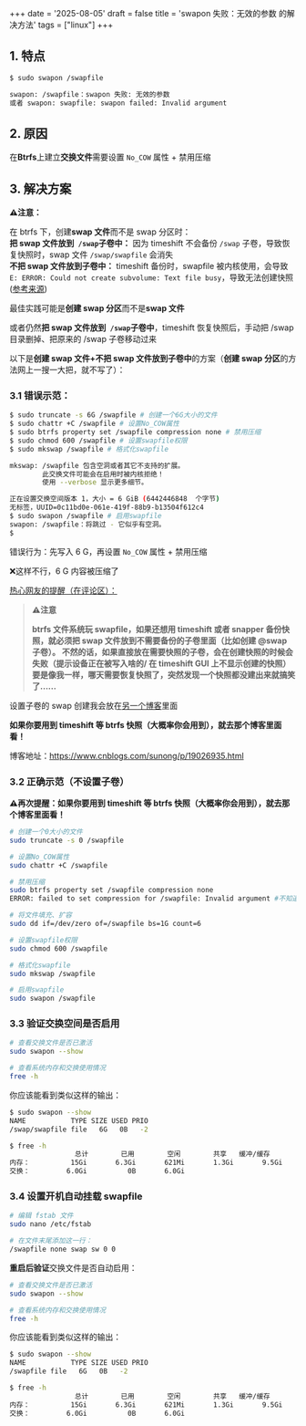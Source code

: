 +++
date = '2025-08-05'
draft = false
title = 'swapon 失败：无效的参数 的解决方法'
tags = ["linux"]
+++

## 1. 特点
```bash
$ sudo swapon /swapfile    

swapon: /swapfile：swapon 失败: 无效的参数
或者 swapon: swapfile: swapon failed: Invalid argument
```

## 2. 原因

在**Btrfs**上建立**交换文件**需要设置 `No_COW` 属性 + 禁用压缩

## 3. 解决方案

 **⚠️注意：**

在 btrfs 下，创建**swap 文件**而不是 swap 分区时：  
**把 swap 文件放到**​ **​ `/swap` ​**​**子卷中：**  因为 timeshift 不会备份 `/swap` 子卷，导致恢复快照时，swap 文件 `/swap/swapfile` 会消失  
**不把 swap 文件放到子卷中：**  timeshift 备份时，swapfile 被内核使用，会导致 `E: ERROR: Could not create subvolume: Text file busy`，导致无法创建快照 ([参考来源](https://forum.archlinuxcn.org/t/topic/14276))

最佳实践可能是**创建 swap 分区**而不是**swap 文件**

或者仍然**把 swap 文件放到**​ **​ `/swap` ​**​**子卷中**，timeshift 恢复快照后，手动把 /swap 目录删掉、把原来的 /swap 子卷移动过来

以下是**创建 swap 文件+不把 swap 文件放到子卷中**的方案（**创建 swap 分区**的方法网上一搜一大把，就不写了）：

### 3.1 **错误**示范：

```bash
$ sudo truncate -s 6G /swapfile # 创建一个6G大小的文件
$ sudo chattr +C /swapfile # 设置No_COW属性
$ sudo btrfs property set /swapfile compression none # 禁用压缩
$ sudo chmod 600 /swapfile # 设置swapfile权限
$ sudo mkswap /swapfile # 格式化swapfile

mkswap: /swapfile 包含空洞或者其它不支持的扩展。
        此交换文件可能会在启用时被内核拒绝！
        使用 --verbose 显示更多细节。

正在设置交换空间版本 1，大小 = 6 GiB (6442446848  个字节)
无标签，UUID=0c11bd0e-061e-419f-88b9-b13504f612c4
$ sudo swapon /swapfile # 启用swapfile
swapon: /swapfile：将跳过 - 它似乎有空洞。
$
```

错误行为：先写入 6 G，再设置 `No_COW` 属性 + 禁用压缩

❌这样不行，6 G 内容被压缩了

[热心网友的提醒（在评论区）：](https://bbs.deepin.org/zh/post/270814)

>  **⚠️注意**
>
> **btrfs 文件系统玩 swapfile，如果还想用 timeshift 或者 snapper 备份快照，就必须把 swap 文件放到不需要备份的子卷里面（比如创建 @swap 子卷）。
> 不然的话，如果直接放在需要快照的子卷，会在创建快照的时候会失败（提示设备正在被写入啥的/ 在 timeshift GUI 上不显示创建的快照）
> 要是像我一样，哪天需要恢复快照了，突然发现一个快照都没建出来就搞笑了......**

设置子卷的 swap 创建我会放在[另一个博客](https://www.cnblogs.com/sunong/p/19026935.html)里面

**如果你要用到 timeshift 等 btrfs 快照（大概率你会用到），就去那个博客里面看！**

博客地址：https://www.cnblogs.com/sunong/p/19026935.html

### 3.2 **正确**示范（不设置子卷）

 **⚠️再次提醒：如果你要用到 timeshift 等 btrfs 快照（大概率你会用到），就去那个博客里面看！**

```bash
# 创建一个0大小的文件
sudo truncate -s 0 /swapfile

# 设置No_COW属性
sudo chattr +C /swapfile

# 禁用压缩
sudo btrfs property set /swapfile compression none
ERROR: failed to set compression for /swapfile: Invalid argument #不知道为什么，不过不影响

# 将文件填充、扩容
sudo dd if=/dev/zero of=/swapfile bs=1G count=6

# 设置swapfile权限
sudo chmod 600 /swapfile

# 格式化swapfile
sudo mkswap /swapfile

# 启用swapfile
sudo swapon /swapfile
```

### 3.3 验证交换空间是否启用

```bash
# 查看交换文件是否已激活
sudo swapon --show

# 查看系统内存和交换使用情况
free -h
```

你应该能看到类似这样的输出：

```bash
$ sudo swapon --show
NAME           TYPE SIZE USED PRIO
/swap/swapfile file   6G   0B   -2

$ free -h
                总计        已用        空闲        共享   缓冲/缓存        可用
内存：          15Gi       6.3Gi       621Mi       1.3Gi       9.5Gi       9.0Gi
交换：         6.0Gi          0B       6.0Gi   
```

### 3.4 设置开机自动挂载 swapfile

```bash
# 编辑 fstab 文件
sudo nano /etc/fstab

# 在文件末尾添加这一行：
/swapfile none swap sw 0 0
```

**重启后验证**交换文件是否自动启用：

```bash
# 查看交换文件是否已激活
sudo swapon --show

# 查看系统内存和交换使用情况
free -h
```

你应该能看到类似这样的输出：

```bash
$ sudo swapon --show
NAME           TYPE SIZE USED PRIO
/swapfile file   6G   0B   -2

$ free -h
                总计        已用        空闲        共享   缓冲/缓存        可用
内存：          15Gi       6.3Gi       621Mi       1.3Gi       9.5Gi       9.0Gi
交换：         6.0Gi          0B       6.0Gi   
```

‍
